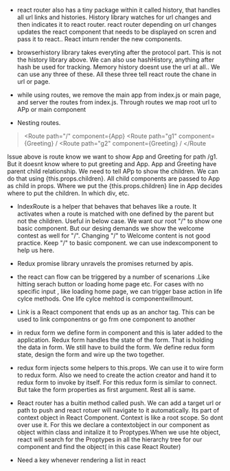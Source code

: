 - react router also has a tiny package within it called history, that handles all url links and histories. History library watches for url changes and then indicates it to react router. react router depending on url changes updates the react component that needs to be displayed on scren and pass it to react.. React inturn render the new components.

- browserhistory library takes everyting after the protocol part. This is not the history library above. We can also use hashHistory, anything after hash be used for tracking. Memory history doesnt use the url at all.. We can use any three of these. All these three tell react route the chane in url or page.

- while using routes, we remove the main app from index.js or main page, and server the routes from index.js. Through routes we map root url to APp or main component

- Nesting routes.
> <Route path="/" component={App} 
  <Route path="g1" component={Greeting} /
  <Route path="g2" component={Greeting} /
</Route

Issue above is route know we want to show App and Greeting for path /g1. But it doesnt know where to put greeting and App. App and Greeting have parent child relationship. We need to tell APp to show the children. We can do that using   {this.props.children}. All child components are passed to App as child in props. Where we put the   {this.props.children} line in App decides where to put the children. In which div, etc.

- IndexRoute is a helper that behaves that behaves like a route. It activates when a route is matched with one defined by the parent but  not the children. Useful in below case.
We want our root "/" to show one basic component. But our desing demands we show the welcome contest as well for "/". Changing "/" to Welcome content is not good practice. Keep "/" to basic component. we can use indexcomponent to help us here.

- Redux promise library unravels the promises returned by apis.

- the react can flow can be triggered by a number of scenarions .Like hitting serach button or loading home page etc. For cases with no specific input , like loading home page, we can trigger base action in life cylce methods. One life cylce mehtod is componentwillmount.

- Link is a React component that ends up as an anchor tag. This can be used to link componentns or go frm one component to another

- in redux form we define form in component and this is later added to the application. Redux form handles the state of the form. That is holding the data in form. We still have to build the form. We define redux form state, design the form and wire up the two together.

- redux form injects some helpers to this.props. We can use it to wire form to redux form. Also we need to create the action creator and hand it to redux form to invoke by itself. For this redux form is similar to connect. But take the form properties as first argument. Rest all is same.

- React router has a buitin method called push. We can add a target url or path to push and react rotuer will navigate to it automatically. Its part of context object in React Component. Context is like a root scope. So dont over use it.  For this we declare a contextobject in our component as object within class and initalize it to Proptypes.When we use hte object, react will search for the Proptypes in all the hierarchy tree for our component and find the object( in this case React Router)

- Need a key whenever rendering a list in react
